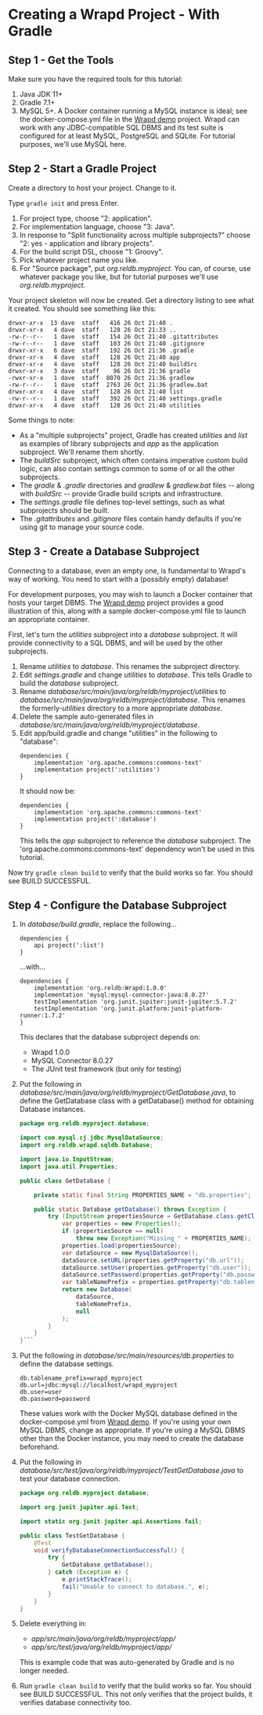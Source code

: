 # Creating a Wrapd Project - With Gradle

## Step 1 - Get the Tools ##

Make sure you have the required tools for this tutorial:

1. Java JDK 11+
2. Gradle 7.1+
3. MySQL 5+. A Docker container running a MySQL instance is ideal; see the docker-compose.yml file in the [Wrapd demo](https://github.com/DaveVoorhis/Wrapd-demo) project. Wrapd can work with any JDBC-compatible SQL DBMS and its test suite is configured for at least MySQL, PostgreSQL and SQLite. For tutorial purposes, we'll use MySQL here.

## Step 2 - Start a Gradle Project ##

Create a directory to host your project. Change to it.

Type ```gradle init``` and press Enter.

1. For project type, choose "2: application".
2. For implementation language, choose "3: Java". 
3. In response to "Split functionality across multiple subprojects?" choose "2: yes - application and library projects". 
4. For the build script DSL, choose "1: Groovy". 
5. Pick whatever project name you like. 
6. For "Source package", put *org.reldb.myproject*. You can, of course, use whatever package you like, but for tutorial purposes we'll use *org.reldb.myproject*.

Your project skeleton will now be created. Get a directory listing to see what it created. You should see something like this:

```
drwxr-xr-x  13 dave  staff   416 26 Oct 21:40 .
drwxr-xr-x   4 dave  staff   128 26 Oct 21:33 ..
-rw-r--r--   1 dave  staff   154 26 Oct 21:40 .gitattributes
-rw-r--r--   1 dave  staff   103 26 Oct 21:40 .gitignore
drwxr-xr-x   6 dave  staff   192 26 Oct 21:36 .gradle
drwxr-xr-x   4 dave  staff   128 26 Oct 21:40 app
drwxr-xr-x   4 dave  staff   128 26 Oct 21:40 buildSrc
drwxr-xr-x   3 dave  staff    96 26 Oct 21:36 gradle
-rwxr-xr-x   1 dave  staff  8070 26 Oct 21:36 gradlew
-rw-r--r--   1 dave  staff  2763 26 Oct 21:36 gradlew.bat
drwxr-xr-x   4 dave  staff   128 26 Oct 21:40 list
-rw-r--r--   1 dave  staff   392 26 Oct 21:40 settings.gradle
drwxr-xr-x   4 dave  staff   128 26 Oct 21:40 utilities
```

Some things to note:
- As a "multiple subprojects" project, Gradle has created *utilities* and *list* as examples of library subprojects and *app* as the application subproject. We'll rename them shortly. 
- The *buildSrc* subproject, which often contains imperative custom build logic, can also contain settings common to some of or all the other subprojects. 
- The *gradle* & *.gradle* directories and *gradlew* & *gradlew.bat* files -- along with *buildSrc* -- provide Gradle build scripts and infrastructure. 
- The *settings.gradle* file defines top-level settings, such as what subprojects should be built. 
- The *.gitattributes* and *.gitignore* files contain handy defaults if you're using git to manage your source code.

## Step 3 - Create a Database Subproject ##

Connecting to a database, even an empty one, is fundamental to Wrapd's way of working. 
You need to start with a (possibly empty) database!

For development purposes, you may wish to launch a Docker container that hosts your
target DBMS. The [Wrapd demo](https://github.com/DaveVoorhis/Wrapd-demo) project provides a 
good illustration of this, along with a sample docker-compose.yml file to launch an appropriate container.

First, let's turn the *utilities* subproject into a *database* subproject. It will provide connectivity
to a SQL DBMS, and will be used by the other subprojects.

1. Rename *utilities* to *database*. This renames the subproject directory.
2. Edit *settings.gradle* and change *utilities* to *database*. This tells Gradle to build the *database* subproject.
3. Rename *database/src/main/java/org/reldb/myproject/utilities* to *database/src/main/java/org/reldb/myproject/database*. This renames the formerly-*utilities* directory to a more appropriate *database*.
4. Delete the sample auto-generated files in *database/src/main/java/org/reldb/myproject/database*.
5. Edit app/build.gradle and change "utilities" in the following to "database":
   ```
   dependencies {
       implementation 'org.apache.commons:commons-text'
       implementation project(':utilities')
   }
   ```
   It should now be:
   ```
   dependencies {
       implementation 'org.apache.commons:commons-text'
       implementation project(':database') 
   }
   ```
   This tells the *app* subproject to reference the *database* subproject. The 'org.apache.commons:commons-text' dependency won't be used in this tutorial.

Now try ```gradle clean build``` to verify that the build works so far. You should see BUILD SUCCESSFUL.

## Step 4 - Configure the Database Subproject ##

1. In *database/build.gradle*, replace the following...
   ```
   dependencies {
       api project(':list')
   }
   ```
   ...with...
   ```
   dependencies {
       implementation 'org.reldb:Wrapd:1.0.0'
       implementation 'mysql:mysql-connector-java:8.0.27'
       testImplementation 'org.junit.jupiter:junit-jupiter:5.7.2'
       testImplementation 'org.junit.platform:junit-platform-runner:1.7.2'
   }
   ```
   This declares that the database subproject depends on:
   - Wrapd 1.0.0
   - MySQL Connector 8.0.27
   - The JUnit test framework (but only for testing)

2. Put the following in *database/src/main/java/org/reldb/myproject/GetDatabase.java*, to define the GetDatabase class with a getDatabase() method for obtaining Database instances.
   ```java
   package org.reldb.myproject.database;
   
   import com.mysql.cj.jdbc.MysqlDataSource;
   import org.reldb.wrapd.sqldb.Database;
   
   import java.io.InputStream;
   import java.util.Properties;
   
   public class GetDatabase {
   
       private static final String PROPERTIES_NAME = "db.properties";
   
       public static Database getDatabase() throws Exception {
           try (InputStream propertiesSource = GetDatabase.class.getClassLoader().getResourceAsStream(PROPERTIES_NAME)) {
               var properties = new Properties();
               if (propertiesSource == null)
                   throw new Exception("Missing " + PROPERTIES_NAME);
               properties.load(propertiesSource);
               var dataSource = new MysqlDataSource();
               dataSource.setURL(properties.getProperty("db.url"));
               dataSource.setUser(properties.getProperty("db.user"));
               dataSource.setPassword(properties.getProperty("db.password"));
               var tableNamePrefix = properties.getProperty("db.tablename_prefix", "");
               return new Database(
                   dataSource,
                   tableNamePrefix,
                   null
               );
           }
       }
   }```

3. Put the following in *database/src/main/resources/db.properties* to define the database settings. 
   ```
   db.tablename_prefix=wrapd_myproject
   db.url=jdbc:mysql://localhost/wrapd_myproject
   db.user=user
   db.password=password
   ```
   These values work with the Docker MySQL database defined in the docker-compose.yml from [Wrapd demo](https://github.com/DaveVoorhis/Wrapd-demo). If you're using your own MySQL DBMS, change as appropriate. If you're using a MySQL DBMS other than the Docker instance, you may need to create the database beforehand.

4. Put the following in *database/src/test/java/org/reldb/myproject/TestGetDatabase.java* to test your database connection.
   ```java
   package org.reldb.myproject.database;
   
   import org.junit.jupiter.api.Test;
   
   import static org.junit.jupiter.api.Assertions.fail;
   
   public class TestGetDatabase {
       @Test
       void verifyDatabaseConnectionSuccessful() {
           try {
               GetDatabase.getDatabase();
           } catch (Exception e) {
               e.printStackTrace();
               fail("Unable to connect to database.", e);
           }
       }
   }
   ```

5. Delete everything in:
   - *app/src/main/java/org/reldb/myproject/app/*
   - *app/src/test/java/org/reldb/myproject/app/*

   This is example code that was auto-generated by Gradle and is no longer needed.

6. Run ```gradle clean build``` to verify that the build works so far. You should see BUILD SUCCESSFUL. This not only verifies that the project builds, it verifies database connectivity too.


